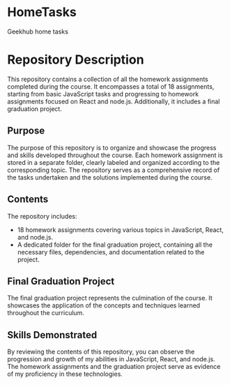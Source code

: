 # HomeTasks
Geekhub home tasks

# Repository Description  
This repository contains a collection of all the homework assignments completed during the course. It encompasses a total of 18 assignments, starting from basic JavaScript tasks and progressing to homework assignments focused on React and node.js. Additionally, it includes a final graduation project.  

## Purpose  
The purpose of this repository is to organize and showcase the progress and skills developed throughout the course. Each homework assignment is stored in a separate folder, clearly labeled and organized according to the corresponding topic. The repository serves as a comprehensive record of the tasks undertaken and the solutions implemented during the course.  

## Contents  
The repository includes:  

- 18 homework assignments covering various topics in JavaScript, React, and node.js.  
- A dedicated folder for the final graduation project, containing all the necessary files, dependencies, and documentation related to the project.  

## Final Graduation Project  
The final graduation project represents the culmination of the course. It showcases the application of the concepts and techniques learned throughout the curriculum.

## Skills Demonstrated  
By reviewing the contents of this repository, you can observe the progression and growth of my abilities in JavaScript, React, and node.js. The homework assignments and the graduation project serve as evidence of my proficiency in these technologies.
